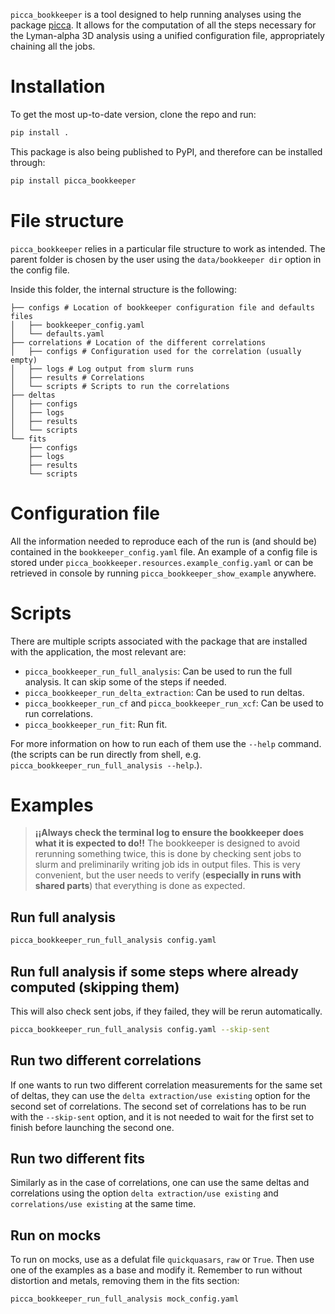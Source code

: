 ``picca_bookkeeper`` is a tool designed to help running analyses using the package [picca](https://github.com/igmhub/picca/). It allows for the computation of all the steps necessary for the Lyman-alpha 3D analysis using a unified configuration file, appropriately chaining all the jobs.

# Installation
To get the most up-to-date version, clone the repo and run:
```bash
pip install .
```

This package is also being published to PyPI, and therefore can be installed through:
```bash
pip install picca_bookkeeper
```

# File structure
``picca_bookkeeper`` relies in a particular file structure to work as intended. The parent folder is chosen by the user using the ``data/bookkeeper dir`` option in the config file.

Inside this folder, the internal structure is the following:
```
├── configs # Location of bookkeeper configuration file and defaults files
│   ├── bookkeeper_config.yaml 
│   └── defaults.yaml
├── correlations # Location of the different correlations
│   ├── configs # Configuration used for the correlation (usually empty)
│   ├── logs # Log output from slurm runs
│   ├── results # Correlations
│   └── scripts # Scripts to run the correlations
├── deltas
│   ├── configs
│   ├── logs
│   ├── results
│   └── scripts
└── fits
    ├── configs
    ├── logs
    ├── results
    └── scripts
```


# Configuration file
All the information needed to reproduce each of the run is (and should be) contained in the ``bookkeeper_config.yaml`` file. An example of a config file is stored under ``picca_bookkeeper.resources.example_config.yaml`` or can be retrieved in console by running  ``picca_bookkeeper_show_example`` anywhere.
# Scripts
There are multiple scripts associated with the package that are installed with the application, the most relevant are:
- ``picca_bookkeeper_run_full_analysis``: Can be used to run the full analysis. It can skip some of the steps if needed.
- ``picca_bookkeeper_run_delta_extraction``: Can be used to run deltas.
- ``picca_bookkeeper_run_cf`` and ``picca_bookkeeper_run_xcf``: Can be used to run correlations.
- ``picca_bookkeeper_run_fit``: Run fit.

For more information on how to run each of them use the ``--help`` command. (the scripts can be run directly from shell, e.g. ``picca_bookkeeper_run_full_analysis --help``.).

# Examples
> **¡¡Always check the terminal log to ensure the bookkeeper does what it is expected to do!!** The bookkeeper is designed to avoid rerunning something twice, this is done by checking sent jobs to slurm and preliminarily writing job ids in output files. This is very convenient, but the user needs to verify (**especially in runs with shared parts**) that everything is done as expected. 

## Run full analysis
``` bash
picca_bookkeeper_run_full_analysis config.yaml
```

## Run full analysis if some steps where already computed (skipping them)
This will also check sent jobs, if they failed, they will be rerun automatically.
``` bash
picca_bookkeeper_run_full_analysis config.yaml --skip-sent
```

## Run two different correlations 
If one wants to run two different correlation measurements for the same set of deltas, they can use the ``delta extraction/use existing`` option for the second set of correlations. The second set of correlations has to be run with the ``--skip-sent`` option, and it is not needed to wait for the first set to finish before launching the second one.

## Run two different fits
Similarly as in the case of correlations, one can use the same deltas and correlations using the option ``delta extraction/use existing`` and ``correlations/use existing`` at the same time.

## Run on mocks
To run on mocks, use as a defulat file  ``quickquasars``, ``raw`` or ``True``. Then use one of the examples as a base and modify it. Remember to run without distortion and metals, removing them in the fits section:
```
picca_bookkeeper_run_full_analysis mock_config.yaml
```
